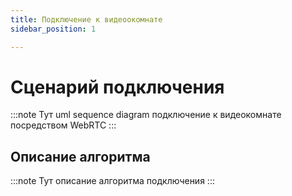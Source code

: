 ```yaml
---
title: Подключение к видеоокомнате
sidebar_position: 1

---
```

# Сценарий подключения

:::note
Тут uml sequence diagram подключение к видеокомнате посредством WebRTC
:::

## Описание алгоритма

:::note
Тут описание алгоритма подключения
:::